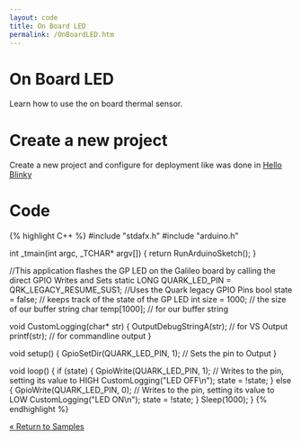 ```yaml
---
layout: code
title: On Board LED
permalink: /OnBoardLED.htm
---
```


# On Board LED
Learn how to use the on board thermal sensor.

# Create a new project
Create a new project and configure for deployment like was done in [Hello Blinky](/HelloBlinky.htm)

# Code

{% highlight C++ %}
#include "stdafx.h"
#include "arduino.h"

int _tmain(int argc, _TCHAR* argv[])
{
  return RunArduinoSketch();
}

//This application flashes the GP LED on the Galileo board by calling the direct GPIO Writes and Sets
static LONG QUARK_LED_PIN = QRK_LEGACY_RESUME_SUS1; //Uses the Quark legacy GPIO Pins
bool state = false; // keeps track of the state of the GP LED
int size = 1000; // the size of our buffer string
char temp[1000]; // for our buffer string

void CustomLogging(char* str)
{
  OutputDebugStringA(str); // for VS Output
  printf(str); // for commandline output
}

void setup()
{
  GpioSetDir(QUARK_LED_PIN, 1); // Sets the pin to Output
}

void loop()
{
  if (state)
  {
    GpioWrite(QUARK_LED_PIN, 1); // Writes to the pin, setting its value to HIGH
    CustomLogging("LED OFF\n");
    state = !state;
  }
  else
  {
    GpioWrite(QUARK_LED_PIN, 0); // Writes to the pin, setting its value to LOW
    CustomLogging("LED ON\n");
    state = !state;
  }
  Sleep(1000);
}
{% endhighlight %}

[&laquo; Return to Samples](SampleApps.htm)
